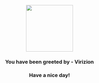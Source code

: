<p align="center">
            <img src="https://raw.githubusercontent.com/PokeAPI/sprites/master/sprites/pokemon/640.png" width="150" height="150">
          </p>
          <h3 align="center">You have been greeted by - <b>Virizion</b></h3>
          <h3 align="center">Have a nice day!</h3>
        